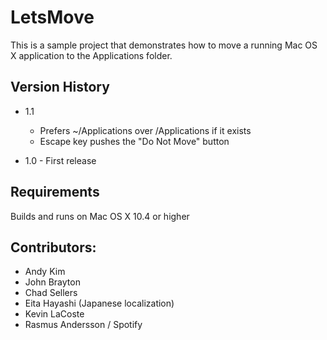 LetsMove
========

This is a sample project that demonstrates how to move a running Mac OS X application to the Applications folder.

Version History
---------------

* 1.1
	- Prefers ~/Applications over /Applications if it exists
	- Escape key pushes the "Do Not Move" button

* 1.0 - First release

Requirements
------------
Builds and runs on Mac OS X 10.4 or higher

Contributors:
-------------
* Andy Kim
* John Brayton
* Chad Sellers
* Eita Hayashi (Japanese localization)
* Kevin LaCoste
* Rasmus Andersson / Spotify
